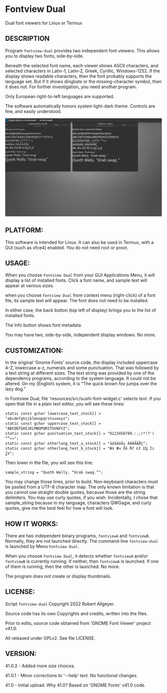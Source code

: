 # Fontview Dual
Dual font viewers for Linux or Termux


## DESCRIPTION

Program `fontview-dual` provides two independent font viewers.
This allows you to display two fonts, side-by-side.

Beneath the selected font name, each viewer shows ASCII characters,
and selected characters in Latin-1, Latin-2, Greek, Cyrillic, Windows-1252.
If the display shows readable characters, then the font probably
supports the language set. But if it shows dingbats or the missing-character
symbol, then it does not. For further investigation, you need another program.

Only European right-to-left languages are supported.

The software automatically honors system light-dark theme.
Controls are few, and easily understood.


![Screenshot on Samsung 10.1in tablet](fontview-dual-screenshot.jpg)


## PLATFORM:

This software is intended for Linux. It can also be used in Termux,
with a GUI (such as xfce4) enabled. You do not need root or proot.


## USAGE:

When you choose `Fontview Dual` from your GUI Applications Menu,
it will display a list of installed fonts. Click a font name,
and sample text will appear at various sizes.

when you choose `Fontview Dual` from context menu (right-click) of a font file,
its sample text will appear. The font does not need to be installed.

In either case, the back button (top left of display) brings you to
the list of installed fonts.

The Info button shows font metadata.

You may have two, side-by-side, independent display windows. No more.


## CUSTOMIZATION:

In the original 'Gnome Fonts' source code, the display included uppercase A-Z,
lowercase a-z, numerals and some punctuation. That was followed by a text
string at different sizes. The text string was provided by one of the
dependency programs, according to the system language. It could not be altered.
On my (English) system, it is "The quick brown fox jumps over the lazy dog."

In Fontview Dual, file 'resources/src/sushi-font-widget.c' selects text.
If you open that file in a plain text editor, you will see these lines:
```
static const gchar lowercase_text_stock[] = "abcdefghijklmnopqrstuvwxyz";
static const gchar uppercase_text_stock[] = "ABCDEFGHIJKLMNOPQRSTUVWXYZ";
static const gchar punctuation_text_stock[] = "0123456789.:,;(*!?') “”«»";
static const gchar otherlang_text_a_stock[] = "àáâãäåç ÀÁÂÃÄÅÇ";
static const gchar otherlang_text_b_stock[] = "Φλ Жч Őő Řř Łł Ĳĳ İı ʆʬ";
```
Then lower in the file, you will see this line:
```
sample_string = "Quoth Wally, “Grab swag.”";
```
You may change those lines, prior to build. Non-keyboard characters must be
pasted from a UTF-8 character map. The only known limitation is that you
cannot use straight double quotes, because those are the string delimiters.
You may use curly quotes, if you wish. Incidentally, I chose that sample_string
because in my language, characters QWGagw, and curly quotes, give me the
best feel for how a font will look.


## HOW IT WORKS:

There are two independent binary programs, `fontviewA` and `fontviewB`.
Normally, they are not launched directly. The command-line `fontview-dual`
is launched by Menu `Fontview Dual`.

When you choose `Fontview Dual`, it detects whether `fontviewA` and/or
`fontviewB` is currently running. If neither, then `fontviewA` is launched.
If one of them is running, then the other is launched. No more.

The program does not create or display thumbnails.


## LICENSE:

Script `fontview-dual` Copyright 2022 Robert Allgeyer.

Source code has its own Copyrights and credits, written into the files.

Prior to edits, source code obtained from 'GNOME Font Viewer' project v41.0.

All released under GPLv2. See file LICENSE.


## VERSION:

41.0.2 - Added more size choices.

41.0.1 - Minor corrections to '--help' text. No functional changes.

41.0 - Initial upload. Why 41.0? Based on 'GNOME Fonts' v41.0 code.
